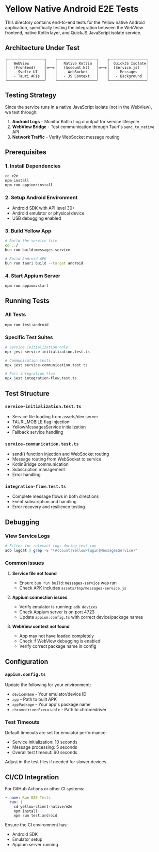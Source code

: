 # Yellow Native Android E2E Tests

This directory contains end-to-end tests for the Yellow native Android application, specifically testing the integration between the WebView frontend, native Kotlin layer, and QuickJS JavaScript isolate service.

## Architecture Under Test

```
┌─────────────────┐    ┌──────────────────┐    ┌─────────────────┐
│   WebView       │    │   Native Kotlin  │    │  QuickJS Isolate│
│   (Frontend)    │◄──►│   (Account.kt)   │◄──►│  (Service.js)   │
│   - Svelte UI   │    │   - WebSocket    │    │   - Messages    │
│   - Tauri APIs  │    │   - JS Context   │    │   - Background  │
└─────────────────┘    └──────────────────┘    └─────────────────┘
```

## Testing Strategy

Since the service runs in a native JavaScript isolate (not in the WebView), we test through:

1. **Android Logs** - Monitor Kotlin Log.d output for service lifecycle
2. **WebView Bridge** - Test communication through Tauri's `send_to_native` API
3. **Network Traffic** - Verify WebSocket message routing

## Prerequisites

### 1. Install Dependencies
```bash
cd e2e
npm install
npm run appium:install
```

### 2. Setup Android Environment
- Android SDK with API level 30+
- Android emulator or physical device
- USB debugging enabled

### 3. Build Yellow App
```bash
# Build the service file
cd ../
bun run build:messages-service

# Build Android APK
bun run tauri build --target android
```

### 4. Start Appium Server
```bash
npm run appium:start
```

## Running Tests

### All Tests
```bash
npm run test:android
```

### Specific Test Suites
```bash
# Service initialization only
npx jest service-initialization.test.ts

# Communication tests
npx jest service-communication.test.ts

# Full integration flow
npx jest integration-flow.test.ts
```

## Test Structure

### `service-initialization.test.ts`
- Service file loading from assets/dev server
- TAURI_MOBILE flag injection
- YellowMessagesService initialization
- Fallback service handling

### `service-communication.test.ts`
- send() function injection and WebSocket routing
- Message routing from WebSocket to service
- KotlinBridge communication
- Subscription management
- Error handling

### `integration-flow.test.ts`
- Complete message flows in both directions
- Event subscription and handling
- Error recovery and resilience testing

## Debugging

### View Service Logs
```bash
# Filter for relevant logs during test run
adb logcat | grep -E "(Account|YellowPlugin|MessagesService)"
```

### Common Issues

1. **Service file not found**
   - Ensure `bun run build:messages-service` was run
   - Check APK includes `assets/tmp/messages-service.js`

2. **Appium connection issues**
   - Verify emulator is running: `adb devices`
   - Check Appium server is on port 4723
   - Update `appium.config.ts` with correct device/package names

3. **WebView context not found**
   - App may not have loaded completely
   - Check if WebView debugging is enabled
   - Verify correct package name in config

## Configuration

### `appium.config.ts`
Update the following for your environment:
- `deviceName` - Your emulator/device ID
- `app` - Path to built APK
- `appPackage` - Your app's package name
- `chromedriverExecutable` - Path to chromedriver

### Test Timeouts
Default timeouts are set for emulator performance:
- Service initialization: 10 seconds
- Message processing: 5 seconds
- Overall test timeout: 60 seconds

Adjust in the test files if needed for slower devices.

## CI/CD Integration

For GitHub Actions or other CI systems:

```yaml
- name: Run E2E Tests
  run: |
    cd yellow-client-native/e2e
    npm install
    npm run test:android
```

Ensure the CI environment has:
- Android SDK
- Emulator setup
- Appium server running